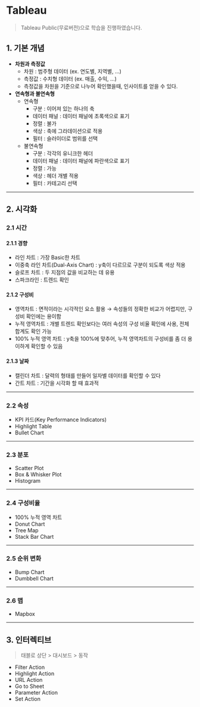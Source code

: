 Tableau
===

> Tableau Public(무료버전)으로 학습을 진행하였습니다.

## 1. 기본 개념
- **차원과 측정값**      
  - 차원 : 범주형 데이터 (ex. 연도별, 지역별, ...)   
  - 측정값 : 수치형 데이터 (ex. 매출, 수익, ...)    
  - 측정값을 차원을 기준으로 나누어 확인했을때, 인사이트를 얻을 수 있다.
- **연속형과 불연속형**      
  - 연속형 
    - 구분 : 이어져 있는 하나의 축   
    - 데이터 패널 : 데이터 패널에 초록색으로 표기    
    - 정렬 : 불가   
    - 색상 : 축에 그라데이션으로 적용    
    - 필터 : 슬러이더로 범위를 선택   
  - 불연속형
    - 구분 : 각각의 유니크한 헤더   
    - 데이터 패널 : 데이터 패널에 파란색으로 표기   
    - 정렬 : 가능   
    - 색상 : 헤더 개별 적용    
    - 필터 : 카테고리 선택  

___
## 2. 시각화
### 2.1 시간
#### 2.1.1 경향
- 라인 차트 : 가장 Basic한 차트
- 이중축 라인 차트(Dual-Axis Chart) : y축이 다르므로 구분이 되도록 색상 적용   
- 슬로프 차트 : 두 지점의 값을 비교하는 데 유용     
- 스파크라인 : 트렌드 확인     

#### 2.1.2 구성비
- 영역차트 : 면적이라는 시각적인 요소 활용 → 속성들의 정확한 비교가 어렵지만, 구성비 확인에는 용이함   
- 누적 영역차트 : 개별 트렌드 확인보다는 여러 속성의 구성 비율 확인에 사용, 전체 합계도 확인 가능 
- 100% 누적 영역 차트 : y축을 100%에 맞추어, 누적 영역차트의 구성비를 좀 더 용이하게 확인할 수 있음   

#### 2.1.3 날짜
- 캘린더 차트 : 달력의 형태를 만들어 일자별 데이터를 확인할 수 있다   
- 간트 차트 : 기간을 시각화 할 때 효과적   

___
### 2.2 속성
- KPI 카드(Key Performance Indicators)   
- Highlight Table   
- Bullet Chart   

___
### 2.3 분포
- Scatter Plot   
- Box & Whisker Plot   
- Histogram   
___
### 2.4 구성비율
- 100% 누적 영역 차트    
- Donut Chart   
- Tree Map   
- Stack Bar Chart   
____
### 2.5 순위 변화
- Bump Chart   
- Dumbbell Chart   
____
### 2.6 맵
- Mapbox
___

## 3. 인터렉티브 
> 태블로 상단 > 대시보드 > 동작   
- Filter Action   
- Highlight Action   
- URL Action   
- Go to Sheet   
- Parameter Action   
- Set Action   
